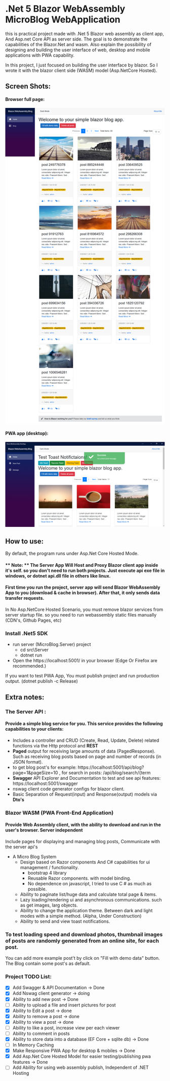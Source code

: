 # .Net 5 Blazor WebAssembly MicroBlog WebApplication

this is practical project made with .Net 5 Blazor web assembly as client app, And Asp.net Core API as server side. 
The goal is to demonstrate the capabilities of the Blazor.Net and wasm. Also explain the possibility of designing and building the user interface of web, desktop and mobile applications with PWA capability.

In this project, I just focused on building the user interface by blazor. So I wrote it with the blazor client side (WASM) model (Asp.NetCore Hosted).

## Screen Shots:
#### Browser full page:
![Web Blog - Index](Documents/screenshot/Index_FullPageScreenshot.png?raw=true)
#### PWA app (desktop):
![PWA Blog - Index](Documents/screenshot/MicroBlog_PwaApp_Index.png?raw=true)


## How to use:
By default, the program runs under Asp.Net Core Hosted Mode.
#### ** Note: ** The Server App Will Host and Proxy Blazor client app inside it's self. so you don't need to run both projects. Just execute api exe file in windows, or dotnet api.dll file in others like linux.
#### First time you run the project, server app will send Blazor WebAssembly App to you (download & cache in browser). After that, it only sends data transfer requests.
  In No Asp.NetCore Hosted Scenario, you must remove blazor services from server startup file. so you need to run webassembly static files manually (CDN's, Github Pages, etc)

### Install .Net5 SDK

- run server (MicroBlog.Server) project
  - cd src\Server
  - dotnet run
- Open the https://localhost:5001/ in your browser (Edge Or Firefox are recommended.)

If you want to test PWA App, You must publish project and run production output. (dotnet publish -c Release)

## Extra notes:
### The Server API :
#### Provide a simple blog service for you. This service provides the following capabilities to your clients:
 - Includes a controller and CRUD (Create, Read, Update, Delete) related functions via the Http protocol and **REST**
 - **Paged** output for receiving large amounts of data (PagedResponse<T>). Such as receiving blog posts based on page and number of records (in JSON format).
  - to get blog post's for example: https://localhost:5001/api/blog?page=1&pageSize=10 , for search in posts: /api/blog/search/{term
 - **Swagger** API Explorer and Documentation to test and see api features: https://localhost:5001/swagger
 - nswag client code generator configs for blazor client.
 - Basic Separation of Request(input) and Response(output) models via **Dto's**
  
 ### Blazor WASM (PWA Front-End Application)
 #### Provide Web Assembly client, with the ability to download and run in the user's browser. Server independent
 Include pages for displaying and managing blog posts, Communicate with the server api's
  - A Micro Blog System
    - Design based on Razor components And C# capabilities for ui management / functionality.
      - bootstrap 4 library
      - Reusable Razor components. with model binding.
      - No dependence on javascript, I tried to use C # as much as possible.
    - Ability to paginate list/huge data and calculate total page & items.
    -  Lazy loading/rendering ui and asynchronous communications. such as get images, larg objects.
    - Ability to change the application theme. Between dark and light modes with a simple method. (Alpha, Under Construction)
    - Ability to send and view toast notifications.


  ### To test loading speed and download photos, thumbnail images of posts are randomly generated from an online site, for each post.
  You can add more example post't by click on "Fill with demo data" button. The Blog contain some post's as default.
  
  ### Project TODO List:
  - [x] Add Swagger & API Documentation -> Done
  - [x] Add Nswag client generator -> doing
  - [x] Ability to add new post -> Done
  - [ ] Ability to upload a file and insert pictures for post
  - [x] Ability to Edit a post -> done
  - [x] Ability to remove a post -> done
  - [x] Ability to view a post -> done
  - [ ] Ability to like a post, increase view per each viewer
  - [ ] Ability to comment in posts
  - [x] Ability to store data into a database (EF Core + sqlite db) -> Done
  - [ ] In Memory Caching
  - [x] Make Responsive PWA App for desktop & mobiles -> Done
  - [x] Add Asp.Net Core Hosted Model for easier testing/publishing pwa features -> Done
  - [ ] Add Ability for using web assembly publish, Independent of .NET Hosting
